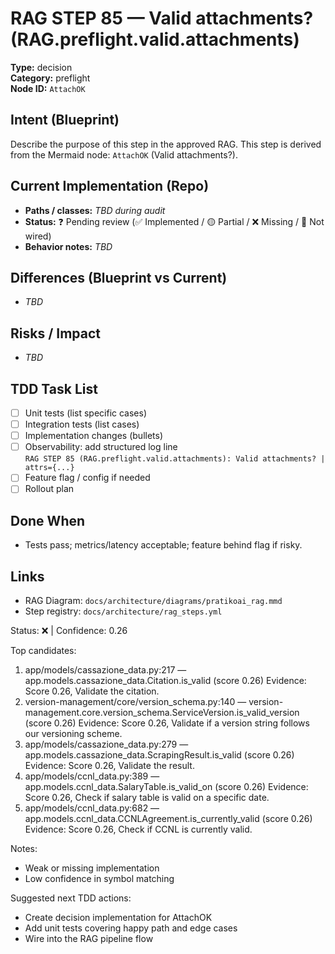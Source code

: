 # RAG STEP 85 — Valid attachments? (RAG.preflight.valid.attachments)

**Type:** decision  
**Category:** preflight  
**Node ID:** `AttachOK`

## Intent (Blueprint)
Describe the purpose of this step in the approved RAG. This step is derived from the Mermaid node: `AttachOK` (Valid attachments?).

## Current Implementation (Repo)
- **Paths / classes:** _TBD during audit_
- **Status:** ❓ Pending review (✅ Implemented / 🟡 Partial / ❌ Missing / 🔌 Not wired)
- **Behavior notes:** _TBD_

## Differences (Blueprint vs Current)
- _TBD_

## Risks / Impact
- _TBD_

## TDD Task List
- [ ] Unit tests (list specific cases)
- [ ] Integration tests (list cases)
- [ ] Implementation changes (bullets)
- [ ] Observability: add structured log line  
  `RAG STEP 85 (RAG.preflight.valid.attachments): Valid attachments? | attrs={...}`
- [ ] Feature flag / config if needed
- [ ] Rollout plan

## Done When
- Tests pass; metrics/latency acceptable; feature behind flag if risky.

## Links
- RAG Diagram: `docs/architecture/diagrams/pratikoai_rag.mmd`
- Step registry: `docs/architecture/rag_steps.yml`


<!-- AUTO-AUDIT:BEGIN -->
Status: ❌  |  Confidence: 0.26

Top candidates:
1) app/models/cassazione_data.py:217 — app.models.cassazione_data.Citation.is_valid (score 0.26)
   Evidence: Score 0.26, Validate the citation.
2) version-management/core/version_schema.py:140 — version-management.core.version_schema.ServiceVersion.is_valid_version (score 0.26)
   Evidence: Score 0.26, Validate if a version string follows our versioning scheme.
3) app/models/cassazione_data.py:279 — app.models.cassazione_data.ScrapingResult.is_valid (score 0.26)
   Evidence: Score 0.26, Validate the result.
4) app/models/ccnl_data.py:389 — app.models.ccnl_data.SalaryTable.is_valid_on (score 0.26)
   Evidence: Score 0.26, Check if salary table is valid on a specific date.
5) app/models/ccnl_data.py:682 — app.models.ccnl_data.CCNLAgreement.is_currently_valid (score 0.26)
   Evidence: Score 0.26, Check if CCNL is currently valid.

Notes:
- Weak or missing implementation
- Low confidence in symbol matching

Suggested next TDD actions:
- Create decision implementation for AttachOK
- Add unit tests covering happy path and edge cases
- Wire into the RAG pipeline flow
<!-- AUTO-AUDIT:END -->